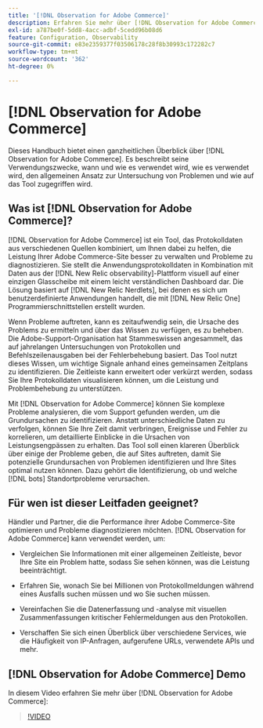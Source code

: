 ```yaml
---
title: '[!DNL Observation for Adobe Commerce]'
description: Erfahren Sie mehr über [!DNL Observation for Adobe Commerce], seine Verwendungszwecke, wann und wie Sie Zugriff erhalten.
exl-id: a787be0f-5dd8-4acc-adbf-5cedd96b08d6
feature: Configuration, Observability
source-git-commit: e83e2359377f03506178c28f8b30993c172282c7
workflow-type: tm+mt
source-wordcount: '362'
ht-degree: 0%

---
```


# [!DNL Observation for Adobe Commerce]

Dieses Handbuch bietet einen ganzheitlichen Überblick über [!DNL Observation for Adobe Commerce]. Es beschreibt seine Verwendungszwecke, wann und wie es verwendet wird, wie es verwendet wird, den allgemeinen Ansatz zur Untersuchung von Problemen und wie auf das Tool zugegriffen wird.

## Was ist [!DNL Observation for Adobe Commerce]?

[!DNL Observation for Adobe Commerce] ist ein Tool, das Protokolldaten aus verschiedenen Quellen kombiniert, um Ihnen dabei zu helfen, die Leistung Ihrer Adobe Commerce-Site besser zu verwalten und Probleme zu diagnostizieren. Sie stellt die Anwendungsprotokolldaten in Kombination mit Daten aus der [!DNL New Relic observability]-Plattform visuell auf einer einzigen Glasscheibe mit einem leicht verständlichen Dashboard dar. Die Lösung basiert auf [!DNL New Relic Nerdlets], bei denen es sich um benutzerdefinierte Anwendungen handelt, die mit [!DNL New Relic One] Programmierschnittstellen erstellt wurden.

Wenn Probleme auftreten, kann es zeitaufwendig sein, die Ursache des Problems zu ermitteln und über das Wissen zu verfügen, es zu beheben. Die Adobe-Support-Organisation hat Stammeswissen angesammelt, das auf jahrelangen Untersuchungen von Protokollen und Befehlszeilenausgaben bei der Fehlerbehebung basiert. Das Tool nutzt dieses Wissen, um wichtige Signale anhand eines gemeinsamen Zeitplans zu identifizieren. Die Zeitleiste kann erweitert oder verkürzt werden, sodass Sie Ihre Protokolldaten visualisieren können, um die Leistung und Problembehebung zu unterstützen.

Mit [!DNL Observation for Adobe Commerce] können Sie komplexe Probleme analysieren, die vom Support gefunden werden, um die Grundursachen zu identifizieren. Anstatt unterschiedliche Daten zu verfolgen, können Sie Ihre Zeit damit verbringen, Ereignisse und Fehler zu korrelieren, um detaillierte Einblicke in die Ursachen von Leistungsengpässen zu erhalten. Das Tool soll einen klareren Überblick über einige der Probleme geben, die auf Sites auftreten, damit Sie potenzielle Grundursachen von Problemen identifizieren und Ihre Sites optimal nutzen können. Dazu gehört die Identifizierung, ob und welche [!DNL bots] Standortprobleme verursachen.

## Für wen ist dieser Leitfaden geeignet?

Händler und Partner, die die Performance ihrer Adobe Commerce-Site optimieren und Probleme diagnostizieren möchten. [!DNL Observation for Adobe Commerce] kann verwendet werden, um:

* Vergleichen Sie Informationen mit einer allgemeinen Zeitleiste, bevor Ihre Site ein Problem hatte, sodass Sie sehen können, was die Leistung beeinträchtigt.

* Erfahren Sie, wonach Sie bei Millionen von Protokollmeldungen während eines Ausfalls suchen müssen und wo Sie suchen müssen.

* Vereinfachen Sie die Datenerfassung und -analyse mit visuellen Zusammenfassungen kritischer Fehlermeldungen aus den Protokollen.

* Verschaffen Sie sich einen Überblick über verschiedene Services, wie die Häufigkeit von IP-Anfragen, aufgerufene URLs, verwendete APIs und mehr.

## [!DNL Observation for Adobe Commerce] Demo

In diesem Video erfahren Sie mehr über [!DNL Observation for Adobe Commerce]:

>[!VIDEO](https://video.tv.adobe.com/v/3411350?quality=12&captions=ger)
